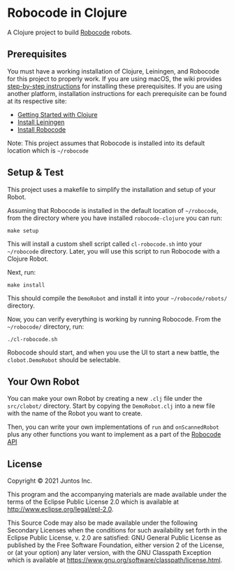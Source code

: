 # Robocode in Clojure

A Clojure project to build [Robocode](https://robocode.sourceforge.io/) robots.

## Prerequisites

You must have a working installation of Clojure, Leiningen, and Robocode for
this project to properly work. If you are using macOS, the wiki provides
[step-by-step
instructions](https://github.com/JuntosFinanzas/robocode-clojure/wiki#installing-prerequisites-on-macos)
for installing these prerequisites. If you are using another platform,
installation instructions for each prerequisite can be found at its respective
site:

* [Getting Started with Clojure](https://clojure.org/guides/getting_started)
* [Install Leiningen](https://leiningen.org/#install)
* [Install Robocode](https://robowiki.net/wiki/Robocode/Download_And_Install)

Note: This project assumes that Robocode is installed into its default
location which is `~/robocode`

## Setup & Test

This project uses a makefile to simplify the installation and setup of your
Robot.

Assuming that Robocode is installed in the default location of
`~/robocode`, from the directory where you have installed `robocode-clojure` you
can run:

```
make setup
```

This will install a custom shell script called `cl-robocode.sh` into your
`~/robocode` directory. Later, you will use this script to run Robocode with a Clojure Robot.

Next, run:

```
make install
```

This should compile the `DemoRobot` and install it into your `~/robocode/robots/`
directory.

Now, you can verify everything is working by running Robocode. From the
`~/robocode/` directory, run:

```
./cl-robocode.sh
```

Robocode should start, and when you use the UI to start a new battle, the
`clobot.DemoRobot` should be selectable.

## Your Own Robot

You can make your own Robot by creating a new `.clj` file under the
`src/clobot/` directory.  Start by copying the `DemoRobot.clj` into
a new file with the name of the Robot you want to create.

Then, you can write your own implementations of `run` and `onScannedRobot` plus
any other functions you want to implement as a part of the [Robocode API](https://robocode.sourceforge.io/docs/robocode/)

## License

Copyright © 2021 Juntos Inc.

This program and the accompanying materials are made available under the
terms of the Eclipse Public License 2.0 which is available at
http://www.eclipse.org/legal/epl-2.0.

This Source Code may also be made available under the following Secondary
Licenses when the conditions for such availability set forth in the Eclipse
Public License, v. 2.0 are satisfied: GNU General Public License as published by
the Free Software Foundation, either version 2 of the License, or (at your
option) any later version, with the GNU Classpath Exception which is available
at https://www.gnu.org/software/classpath/license.html.
